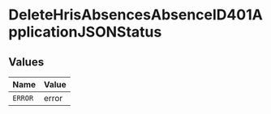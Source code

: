 # DeleteHrisAbsencesAbsenceID401ApplicationJSONStatus


## Values

| Name    | Value   |
| ------- | ------- |
| `ERROR` | error   |
